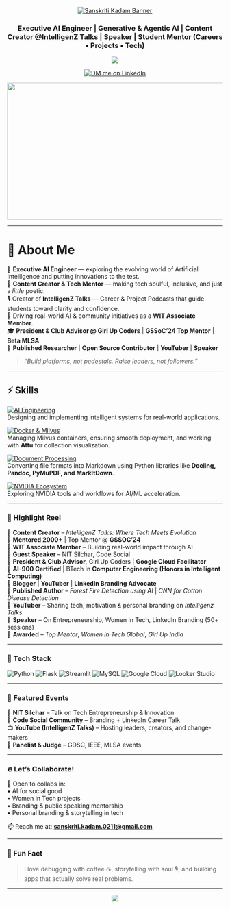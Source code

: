 <p align="center">
  <a href="https://www.youtube.com/@IntelligenZTalks2024/playlists" target="_blank">
    <img src="https://share.creavite.co/6831d70bf271097f92af481e.gif" alt="Sanskriti Kadam Banner"/>
  </a>
</p>

<h3 align="center">Executive AI Engineer | Generative & Agentic AI | Content Creator @IntelligenZ Talks | Speaker | Student Mentor (Careers • Projects • Tech)</h3>

<p align="center">
  <img src="https://readme-typing-svg.herokuapp.com/?lines=Let%E2%80%99s+build+something+that+matters;Teach.+Learn.+Evolve.+Rise+Like+A+Phoenix&center=true&width=500&height=45&color=FF0000">
</p>

<p align="center">
  <a href="https://www.linkedin.com/in/sanskritikadam" target="_blank">
    <img src="https://img.shields.io/badge/Want%20me%20as%20a%20Speaker%20or%20Mentor%3F-DM%20me%20on%20LinkedIn-blue?style=for-the-badge&logo=linkedin" alt="DM me on LinkedIn"/>
  </a>
</p>


<p align="center">
  <a href="https://www.youtube.com/@IntelligenZTalks2024/playlists" target="_blank">
    <img width="1280" height="320" alt="image" src="https://github.com/user-attachments/assets/9968f4e8-8da7-41f2-af84-281b06000d7a" />
  </a>
</p>


---

# 👑 About Me  

💼 **Executive AI Engineer** — exploring the evolving world of Artificial Intelligence and putting innovations to the test.  
🚀 **Content Creator & Tech Mentor** — making tech soulful, inclusive, and just a *little* poetic.  
🎙️ Creator of **IntelligenZ Talks** — Career & Project Podcasts that guide students toward clarity and confidence.  
🌱 Driving real-world AI & community initiatives as a **WIT Associate Member**.  
🎓 **President & Club Advisor @ Girl Up Coders** | **GSSoC’24 Top Mentor** | **Beta MLSA**  
🧠 **Published Researcher** | **Open Source Contributor** | **YouTuber** | **Speaker**  

> _“Build platforms, not pedestals. Raise leaders, not followers.”_

---

## ⚡ Skills  

[![AI Engineering](https://img.shields.io/badge/AI%20Engineering-000000?style=for-the-badge&logo=OpenAI&logoColor=white)](https://en.wikipedia.org/wiki/Artificial_intelligence)  
Designing and implementing intelligent systems for real-world applications.  

[![Docker & Milvus](https://img.shields.io/badge/Docker%20%26%20Milvus-2496ED?style=for-the-badge&logo=docker&logoColor=white)](https://milvus.io/)  
Managing Milvus containers, ensuring smooth deployment, and working with **Attu** for collection visualization.  

[![Document Processing](https://img.shields.io/badge/Document%20Processing-FF5722?style=for-the-badge&logo=adobeacrobatreader&logoColor=white)](https://pymupdf.readthedocs.io/en/latest/)  
Converting file formats into Markdown using Python libraries like **Docling, Pandoc, PyMuPDF, and MarkItDown**.  

[![NVIDIA Ecosystem](https://img.shields.io/badge/NVIDIA%20Ecosystem-76B900?style=for-the-badge&logo=nvidia&logoColor=white)](https://developer.nvidia.com/)  
Exploring NVIDIA tools and workflows for AI/ML acceleration.  

---

### 🌟 Highlight Reel

📌 **Content Creator** – *IntelligenZ Talks: Where Tech Meets Evolution*  
📌 **Mentored 2000+** | Top Mentor @ **GSSOC’24**  
📌 **WIT Associate Member** – Building real-world impact through AI  
📌 **Guest Speaker** – NIT Silchar, Code Social  
📌 **President & Club Advisor**, Girl Up Coders | **Google Cloud Facilitator**  
📌 **AI-900 Certified** | BTech in **Computer Engineering (Honors in Intelligent Computing)**  
📌 **Blogger** | **YouTuber** | **LinkedIn Branding Advocate**  
📌 **Published Author** – *Forest Fire Detection using AI* | *CNN for Cotton Disease Detection*  
📌 **YouTuber** – Sharing tech, motivation & personal branding on *Intelligenz Talks*  
📌 **Speaker** – On Entrepreneurship, Women in Tech, LinkedIn Branding (50+ sessions)  
📌 **Awarded** – *Top Mentor*, *Women in Tech Global*, *Girl Up India*  

---

### 🧰 Tech Stack  

![Python](https://img.shields.io/badge/Python-3776AB?style=for-the-badge&logo=python&logoColor=white)
![Flask](https://img.shields.io/badge/Flask-black?style=for-the-badge&logo=flask&logoColor=white)
![Streamlit](https://img.shields.io/badge/Streamlit-FF4B4B?style=for-the-badge&logo=streamlit&logoColor=white)
![MySQL](https://img.shields.io/badge/MySQL-4479A1?style=for-the-badge&logo=mysql&logoColor=white)
![Google Cloud](https://img.shields.io/badge/Google%20Cloud-4285F4?style=for-the-badge&logo=googlecloud&logoColor=white)
![Looker Studio](https://img.shields.io/badge/Looker%20Studio-3B6EBF?style=for-the-badge&logo=googleanalytics&logoColor=white)

---

### 📢 Featured Events  

🎤 **NIT Silchar** – Talk on Tech Entrepreneurship & Innovation  
🎤 **Code Social Community** – Branding + LinkedIn Career Talk  
📺 **YouTube (IntelligenZ Talks)** – Hosting leaders, creators, and change-makers  
🎤 **Panelist & Judge** – GDSC, IEEE, MLSA events  

---

### 🔥 Let’s Collaborate!  

🤝 Open to collabs in:  
• AI for social good  
• Women in Tech projects  
• Branding & public speaking mentorship  
• Personal branding & storytelling in tech  

📫 Reach me at: **sanskriti.kadam.0211@gmail.com**  

---

### 🌈 Fun Fact  

> I love debugging with coffee ☕, storytelling with soul 🎙️, and building apps that actually solve real problems.  

---

<p align="center">
  <img src="https://readme-typing-svg.herokuapp.com/?lines=Teach.+Learn.+Evolve.;Join+the+Legacy+with+SK&center=true&width=500&height=45&color=FF0000">
</p>
